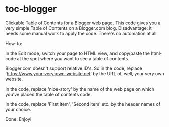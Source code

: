 # toc-blogger
Clickable Table of Contents for a Blogger web page. This code gives you a very simple Table of Contents on a Blogger.com blog. Disadvantage: it needs some manual work to apply the code. There's no automation at all.

How-to:

In the Edit mode, switch your page to HTML view, and copy/paste the html-code at the spot where you want to see a table of contents.

Blogger.com doesn't support relative ID's. So in the code, replace 'https://www.your-very-own-website.net' by the URL of, well, your very own website.

In the code, replace 'nice-story' by the name of the web page on which you've placed the table of contents code.

In the code, replace 'First item', 'Second item' etc. by the header names of your choice.

Done. Enjoy!
